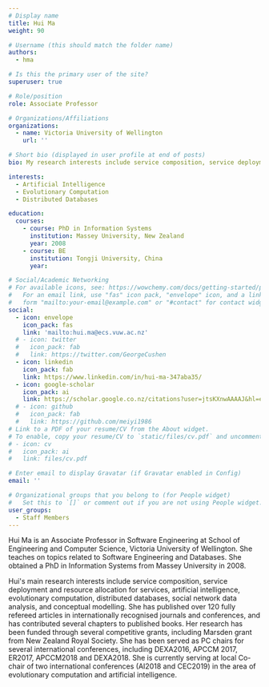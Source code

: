 ```yaml
---
# Display name
title: Hui Ma
weight: 90

# Username (this should match the folder name)
authors:
  - hma

# Is this the primary user of the site?
superuser: true

# Role/position
role: Associate Professor

# Organizations/Affiliations
organizations:
  - name: Victoria University of Wellington
    url: ''

# Short bio (displayed in user profile at end of posts)
bio: My research interests include service composition, service deployment and resource allocation for services, artificial intelligence, evolutionary computation, distributed databases, social network data analysis, and conceptual modelling.

interests:
  - Artificial Intelligence
  - Evolutionary Computation
  - Distributed Databases

education:
  courses:
    - course: PhD in Information Systems
      institution: Massey University, New Zealand
      year: 2008
    - course: BE
      institution: Tongji University, China
      year: 

# Social/Academic Networking
# For available icons, see: https://wowchemy.com/docs/getting-started/page-builder/#icons
#   For an email link, use "fas" icon pack, "envelope" icon, and a link in the
#   form "mailto:your-email@example.com" or "#contact" for contact widget.
social:
  - icon: envelope
    icon_pack: fas
    link: 'mailto:hui.ma@ecs.vuw.ac.nz'
  # - icon: twitter
  #   icon_pack: fab
  #   link: https://twitter.com/GeorgeCushen
  - icon: linkedin
    icon_pack: fab
    link: https://www.linkedin.com/in/hui-ma-347aba35/
  - icon: google-scholar
    icon_pack: ai
    link: https://scholar.google.co.nz/citations?user=jtsKXnwAAAAJ&hl=en
  # - icon: github
  #   icon_pack: fab
  #   link: https://github.com/meiyi1986
# Link to a PDF of your resume/CV from the About widget.
# To enable, copy your resume/CV to `static/files/cv.pdf` and uncomment the lines below.
# - icon: cv
#   icon_pack: ai
#   link: files/cv.pdf

# Enter email to display Gravatar (if Gravatar enabled in Config)
email: ''

# Organizational groups that you belong to (for People widget)
#   Set this to `[]` or comment out if you are not using People widget.
user_groups:
  - Staff Members
---
```


Hui Ma is an Associate Professor in Software Engineering at School of Engineering and Computer Science, Victoria University of Wellington. She teaches on topics related to Software Engineering and Databases. She obtained a PhD in Information Systems from Massey University in 2008.

Hui's main research interests include service composition, service deployment and resource allocation for services, artificial intelligence, evolutionary computation, distributed databases, social network data analysis, and conceptual modelling. She has published over 120 fully refereed articles in internationally recognised journals and conferences, and has contributed several chapters to published books. Her research has been funded through several competitive grants, including Marsden grant from New Zealand Royal Society. She has been served as PC chairs for several international conferences, including DEXA2016, APCCM 2017, ER2017, APCCM2018 and DEXA2018. She is currently serving at local Co-chair of two international conferences (AI2018 and CEC2019) in the area of evolutionary computation and artificial intelligence.

